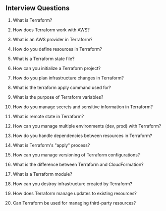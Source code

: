 Interview Questions
-------------------
1. What is Terraform?

2. How does Terraform work with AWS?

3. What is an AWS provider in Terraform?

4. How do you define resources in Terraform?

5. What is a Terraform state file?

6. How can you initialize a Terraform project?

7. How do you plan infrastructure changes in Terraform?

8. What is the terraform apply command used for?

9. What is the purpose of Terraform variables?

10. How do you manage secrets and sensitive information in Terraform?

11. What is remote state in Terraform?

12. How can you manage multiple environments (dev, prod) with Terraform?

13. How do you handle dependencies between resources in Terraform?

14. What is Terraform's "apply" process?

15. How can you manage versioning of Terraform configurations?

16. What is the difference between Terraform and CloudFormation?

17. What is a Terraform module?

18. How can you destroy infrastructure created by Terraform?

19. How does Terraform manage updates to existing resources?

20. Can Terraform be used for managing third-party resources?